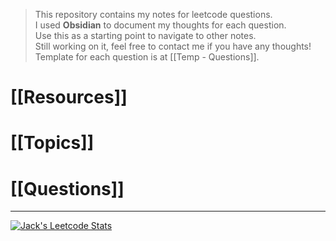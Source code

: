 > This repository contains my notes for leetcode questions.  
> I used **Obsidian** to document my thoughts for each question.  
> Use this as a starting point to navigate to other notes.  
> Still working on it, feel free to contact me if you have any thoughts!  
> Template for each question is at [[Temp - Questions]].  

# [[Resources]]
# [[Topics]]
# [[Questions]]

---

[![Jack's Leetcode Stats](https://leetcard.jacoblin.cool/JackChen890311/?theme=dark&ext=heatmap)](https://leetcode.com/JackChen890311/)